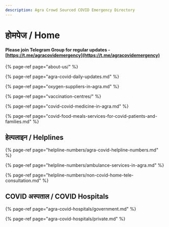 ```yaml
---
description: Agra Crowd Sourced COVID Emergency Directory
---
```


# होमपेज / Home

#### Please join Telegram Group for regular updates - [https://t.me/agracovidemergency](https://t.me/agracovidemergency)

{% page-ref page="about-us/" %}

{% page-ref page="agra-covid-daily-updates.md" %}

{% page-ref page="oxygen-suppliers-in-agra.md" %}

{% page-ref page="vaccination-centres/" %}

{% page-ref page="covid-covid-medicine-in-agra.md" %}

{% page-ref page="covid-food-meals-services-for-covid-patients-and-families.md" %}

## हेल्पलाइन / Helplines

{% page-ref page="helpline-numbers/agra-covid-helpline-numbers.md" %}

{% page-ref page="helpline-numbers/ambulance-services-in-agra.md" %}

{% page-ref page="helpline-numbers/non-covid-home-tele-consultation.md" %}

## COVID अस्पताल / COVID Hospitals

{% page-ref page="agra-covid-hospitals/government.md" %}

{% page-ref page="agra-covid-hospitals/private.md" %}



